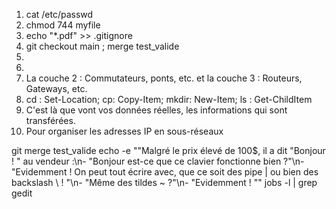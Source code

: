 1. cat /etc/passwd
2. chmod 744 myfile
3. echo "*.pdf" >> .gitignore
4. git checkout main ; merge test_valide
8.
9.
7. La couche 2 : Commutateurs, ponts, etc. et la couche 3 : Routeurs, Gateways, etc.
8. cd : Set-Location; cp: Copy-Item; mkdir: New-Item; ls : Get-ChildItem
9. C'est là que vont vos données réelles, les informations qui sont transférées.
10. Pour organiser les adresses IP en sous-réseaux


git merge test_valide
echo -e ""Malgré le prix élevé de 100$, il a dit "Bonjour ! " au vendeur :\n- "Bonjour est-ce que ce clavier fonctionne bien ?"\n- "Evidemment ! On peut tout écrire avec, que ce soit des pipe | ou bien des backslash \ ! "\n- "Même des tildes ~ ?"\n- "Evidemment ! ""
jobs -l | grep gedit

